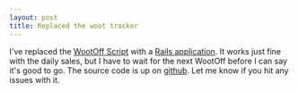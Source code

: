 ```yaml
--- 
layout: post
title: Replaced the woot tracker
---
```

I've replaced the [WootOff Script](/archives/2006/08/18/woot-woofoff-script/) with a [Rails application](http://woot.r00tshell.com). It works just fine with the daily sales, but I have to wait for the next WootOff before I can say it's good to go. The source code is up on [github](http://github.com/jmazzi/woot-watch). Let me know if you hit any issues with it.
